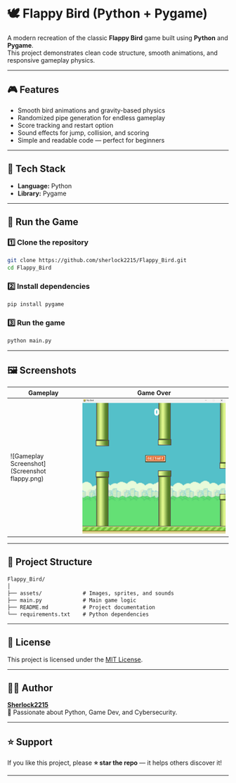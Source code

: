 # 🕊️ Flappy Bird (Python + Pygame)

A modern recreation of the classic **Flappy Bird** game built using **Python** and **Pygame**.  
This project demonstrates clean code structure, smooth animations, and responsive gameplay physics.

---

## 🎮 Features
- Smooth bird animations and gravity-based physics  
- Randomized pipe generation for endless gameplay  
- Score tracking and restart option  
- Sound effects for jump, collision, and scoring  
- Simple and readable code — perfect for beginners  

---

## 🧠 Tech Stack
- **Language:** Python  
- **Library:** Pygame  

---

## 🚀 Run the Game

### 1️⃣ Clone the repository
```bash
git clone https://github.com/sherlock2215/Flappy_Bird.git
cd Flappy_Bird
```

### 2️⃣ Install dependencies
```bash
pip install pygame
```

### 3️⃣ Run the game
```bash
python main.py
```

---

## 🖼️ Screenshots

| Gameplay | Game Over |
|-----------|------------|
| ![Gameplay Screenshot](Screenshot flappy.png) | ![Game Over Screenshot](game-over.png) |


---

## 📂 Project Structure

```
Flappy_Bird/
│
├── assets/             # Images, sprites, and sounds
├── main.py             # Main game logic
├── README.md           # Project documentation
└── requirements.txt    # Python dependencies
```

---

## 📜 License
This project is licensed under the [MIT License](LICENSE).

---

## 🧑‍💻 Author
**[Sherlock2215](https://github.com/sherlock2215)**  
🎯 Passionate about Python, Game Dev, and Cybersecurity.

---

## ⭐ Support
If you like this project, please **⭐ star the repo** — it helps others discover it!

---

